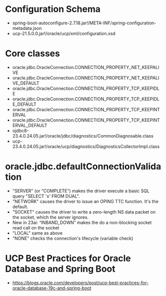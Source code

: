 # Configuration Schema
- spring-boot-autoconfigure-2.7.18.jar!/META-INF/spring-configuration-metadata.json
- ucp-21.5.0.0.jar!/oracle/ucp/xml/configuration.xsd

# Core classes
- oracle.jdbc.OracleConnection.CONNECTION_PROPERTY_NET_KEEPALIVE
- oracle.jdbc.OracleConnection.CONNECTION_PROPERTY_NET_KEEPALIVE_DEFAULT
- oracle.jdbc.OracleConnection.CONNECTION_PROPERTY_TCP_KEEPIDLE
- oracle.jdbc.OracleConnection.CONNECTION_PROPERTY_TCP_KEEPIDLE_DEFAULT
- oracle.jdbc.OracleConnection.CONNECTION_PROPERTY_TCP_KEEPINTERVAL
- oracle.jdbc.OracleConnection.CONNECTION_PROPERTY_TCP_KEEPINTERVAL_DEFAULT
- ojdbc8-23.4.0.24.05.jar!/oracle/jdbc/diagnostics/CommonDiagnosable.class
- ucp-23.4.0.24.05.jar!/oracle/ucp/diagnostics/DiagnosticsCollectorImpl.class

# oracle.jdbc.defaultConnectionValidation
- "SERVER" (or "COMPLETE") makes the driver execute a basic SQL query "SELECT 'x' FROM DUAL".
- "NETWORK" causes the driver to issue an OPING TTC function. It's the default.
- "SOCKET" causes the driver to write a zero-length NS data packet on the socket, which the server ignores.
- New in 23ai: “INBAND_DOWN” makes the do a non-blocking socket read call on the socket
- "LOCAL" same as above
- "NONE" checks the connection's lifecycle (variable check)

# UCP Best Practices for Oracle Database and Spring Boot
- https://blogs.oracle.com/developers/post/ucp-best-practices-for-oracle-database-19c-and-spring-boot